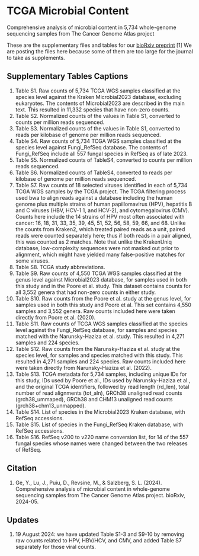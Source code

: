 # TCGA Microbial Content
Comprehensive analysis of microbial content in 5,734 whole-genome sequencing samples from The Cancer Genome Atlas project

These are the supplementary files and tables for our [bioRxiv preprint](https://www.biorxiv.org/content/10.1101/2024.05.24.595788v2.full.pdf) [1]
We are posting the files here because some of them are too large for the journal to take as supplements.

## Supplementary Tables Captions

1. Table S1. Raw counts of 5,734 TCGA WGS samples classified at the species level against the Kraken Microbial2023 database, excluding eukaryotes. The contents of Microbial2023 are described in the main text. This resulted in 11,332 species that have non-zero counts.
2. Table S2. Normalized counts of the values in Table S1, converted to counts per million reads sequenced.
3. Table S3. Normalized counts of the values in Table S1, converted to reads per kilobase of genome per million reads sequenced.
4. Table S4. Raw counts of 5,734 TCGA WGS samples classified at the species level against Fungi_RefSeq database. The contents of Fungi_RefSeq include all 557 fungal species in RefSeq as of late 2023.
5. Table S5. Normalized counts of TableS4, converted to counts per million reads sequenced.
6. Table S6. Normalized counts of TableS4, converted to reads per kilobase of genome per million reads sequenced.
7. Table S7. Raw counts of 18 selected viruses identified in each of 5,734 TCGA WGS samples by the TCGA project. The TCGA filtering process used bwa to align reads against a database including the human genome plus multiple strains of human papillomavirus (HPV), hepatitis B and C viruses (HBV, HCV-1 1, and HCV-2), and cytomegalovirus (CMV). Counts here include the 14 strains of HPV most often associated with cancer: 16, 18, 31, 33, 35, 39, 45, 51, 52, 56, 58, 59, 66, and 68. Unlike the counts from Kraken2, which treated paired reads as a unit, paired reads were counted separately here; thus if both reads in a pair aligned, this was counted as 2 matches. Note that unlike the KrakenUniq database, low-complexity sequences were not masked out prior to alignment, which might have yielded many false-positive matches for some viruses.
8. Table S8. TCGA study abbreviations.
9. Table S9. Raw counts of 4,550 TCGA WGS samples classified at the genus level against Microbial2023 database, for samples used in both this study and in the Poore et al. study. This dataset contains counts for all 3,552 genera that had non-zero counts in either study.
10. Table S10. Raw counts from the Poore et al. study at the genus level, for samples used in both this study and Poore et al. This set contains 4,550 samples and 3,552 genera. Raw counts included here were taken directly from Poore et al. (2020).
11. Table S11. Raw counts of TCGA WGS samples classified at the species level against the Fungi_RefSeq database, for samples and species matched with the Narunsky-Haziza et al. study. This resulted in 4,271 samples and 224 species.
12. Table S12. Raw counts from the Narunsky-Haziza et al. study at the species level, for samples and species matched with this study. This resulted in 4,271 samples and 224 species. Raw counts included here were taken directly from Narunsky-Haziza et al. (2022).
13. Table S13. TCGA metadata for 5,734 samples, including unique IDs for this study, IDs used by Poore et al., IDs used by Narunsky-Haziza et al., and the original TCGA identifiers, followed by read length (rd_len), total number of read alignments (tot_aln), GRCh38 unaligned read counts (grch38_ummaped), GRCh38 and CHM13 unaligned read counts (grch38+chm13_unmapped).
14. Table S14. List of species in the Microbial2023 Kraken database, with RefSeq accessions.
15. Table S15. List of species in the Fungi_RefSeq Kraken database, with RefSeq accessions.
16. Table S16. RefSeq v200 to v220 name conversion list, for 14 of the 557 fungal species whose names were changed between the two releases of RefSeq.

## Citation
1. Ge, Y., Lu, J., Puiu, D., Revsine, M., & Salzberg, S. L. (2024). Comprehensive analysis of microbial content in whole-genome sequencing samples from The Cancer Genome Atlas project. bioRxiv, 2024-05.

## Updates
1. 19 August 2024: we have updated Table S1-3 and S9-10 by removing raw counts related to HPV, HBV/HCV, and CMV, and added Table S7 separately for those viral counts.
